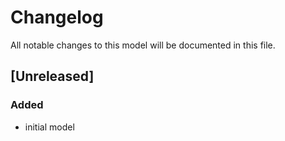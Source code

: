 # Changelog
All notable changes to this model will be documented in this file.

## [Unreleased]
### Added
- initial model

